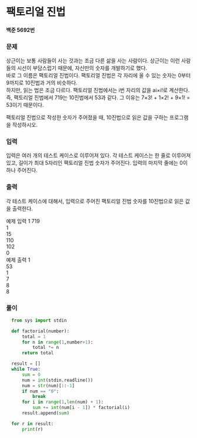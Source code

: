 # 팩토리얼 진법

#### 백준 5692번

### 문제
상근이는 보통 사람들이 사는 것과는 조금 다른 삶을 사는 사람이다. 상근이는 이런 사람들의 시선이 부담스럽기 때문에, 자신만의 숫자를 개발하기로 했다.         
바로 그 이름은 팩토리얼 진법이다. 팩토리얼 진법은 각 자리에 올 수 있는 숫자는 0부터 9까지로 10진법과 거의 비슷하다.             
하지만, 읽는 법은 조금 다르다. 팩토리얼 진법에서는 i번 자리의 값을 ai×i!로 계산한다.            
즉, 팩토리얼 진법에서 719는 10진법에서 53과 같다. 그 이유는 7×3! + 1×2! + 9×1! = 53이기 때문이다.
                  
팩토리얼 진법으로 작성한 숫자가 주어졌을 때, 10진법으로 읽은 값을 구하는 프로그램을 작성하시오.            
                
### 입력
입력은 여러 개의 테스트 케이스로 이루어져 있다. 각 테스트 케이스는 한 줄로 이루어져 있고, 길이가 최대 5자리인 팩토리얼 진법 숫자가 주어진다. 입력의 마지막 줄에는 0이 하나 주어진다.

### 출력
각 테스트 케이스에 대해서, 입력으로 주어진 팩토리얼 진법 숫자를 10진법으로 읽은 값을 출력한다.         
            
예제 입력 1 
719      
1        
15        
110      
102      
0          
예제 출력 1         
53       
1        
7        
8       
8     

### 풀이
```python
  from sys import stdin

  def factorial(number):
      total = 1
      for n in range(1,number+1):
          total *= n
      return total

  result = []
  while True:
      sum = 0
      num = int(stdin.readline())
      num = str(num)[::-1]
      if num == "0":
          break
      for i in range(1,len(num) + 1):
          sum += int(num[i - 1]) * factorial(i)
      result.append(sum)

  for r in result:
      print(r)
```
